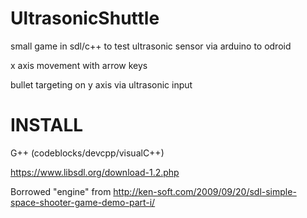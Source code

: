 UltrasonicShuttle
=================

small game in sdl/c++ to test ultrasonic sensor via arduino to odroid

x axis movement with arrow keys

bullet targeting on y axis via ultrasonic input

INSTALL
===

G++ (codeblocks/devcpp/visualC++)

https://www.libsdl.org/download-1.2.php


Borrowed "engine" from http://ken-soft.com/2009/09/20/sdl-simple-space-shooter-game-demo-part-i/

